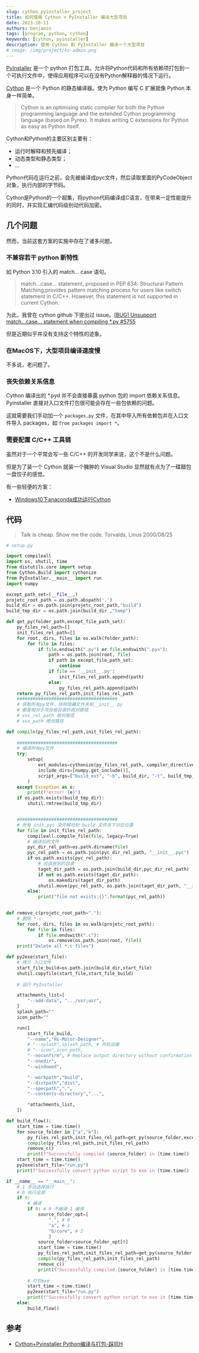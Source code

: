 ```yaml
---
slug: cython_pyinstaller_project
title: 如何使用 Cython + PyInstaller 编译大型项目
date: 2023-10-11
authors: benjamin
tags: [program, python, cython]
keywords: [cython, pyinstaller]
description: 使用 Cython 和 PyInstaller 编译一个大型项目
# image: /img/project/kz-admin.png
---
```

<!-- truncate -->

[PyInstaller](https://www.pyinstaller.org) 是一个 python 打包工具。允许将Python代码和所有依赖项打包到一个可执行文件中，使得应用程序可以在没有Python解释器的情况下运行。

[Cython](https://cython.org) 是一个 Python 的静态编译器。使为 Python 编写 C 扩展就像 Python 本身一样简单。
> Cython is an optimising static compiler for both the Python programming language and the extended Cython programming language (based on Pyrex). It makes writing C extensions for Python as easy as Python itself.

Cython和Python的主要区别主要有：
- 运行时解释和预先编译；
- 动态类型和静态类型；
- ...

Python代码在运行之前，会先被编译成pyc文件，然后读取里面的PyCodeObject对象，执行内部的字节码。

Cython是Python的一个超集，将python代码编译成C语言，在带来一定性能提升的同时，并实现汇编代码级别动代码加密。



## 几个问题
然而，当前这套方案的实施中存在了诸多问题。

### 不兼容若干 python 新特性
如 Python 3.10 引入的 match... case 语句。

> match...case... statement, proposed in PEP 634: Structural Pattern Matching,provides pattern matching process for users like switch statement in C/C++.
> However, this statement is not supported in current Cython.

为此，我曾在 cython github 下提出过 issue。[[BUG] Unsupport match...case... statement when compiling *.py #5755](https://github.com/cython/cython/issues/5755#event-10584951186)

但是近期似乎并没有支持这个特性的迹象。

### 在MacOS下，大型项目编译速度慢
不多说，老问题了。

### 丧失依赖关系信息
Cython 编译出的 *.pyd 并不会直接暴露 python 包的 import 依赖关系信息。Pyinstaller 直接对入口文件打包很可能会存在一些包依赖的问题。

这就需要我们手动加一个 `packages.py` 文件，在其中导入所有依赖包并在入口文件导入 packages，如 `from packages import *`。

### 需要配置 C/C++ 工具链
虽然对于一个平常会写一些 C/C++ 的开发同学来说，这个不是什么问题。

但是为了装一个 Cython 就装一个臃肿的 Visual Studio 显然就有点为了一碟醋包一盘饺子的感觉。

有一些轻便的方案：

- [Windows10下anaconda成功运行Cython](https://zhuanlan.zhihu.com/p/124855600)

## 代码
> Talk is cheap. Show me the code. Torvalds, Linus 2000/08/25

```python
# setup.py

import compileall
import os, shutil, time
from distutils.core import setup
from Cython.Build import cythonize
from PyInstaller.__main__ import run
import numpy

except_path_set=(__file__,)
projetc_root_path = os.path.abspath('.')
build_dir = os.path.join(projetc_root_path,"build")
build_tmp_dir = os.path.join(build_dir ,"temp")

def get_py(folder_path,except_file_path_set):
    py_files_rel_path=[]
    init_files_rel_path=[]
    for root, dirs, files in os.walk(folder_path):
        for file in files:
            if file.endswith(".py") or file.endswith(".pyx"):
                path = os.path.join(root, file)
                if path in except_file_path_set:
                    continue
                if file == '__init__.py':
                    init_files_rel_path.append(path)
                else:
                    py_files_rel_path.append(path)   
    return py_files_rel_path,init_files_rel_path
    ######################################
    # 获取所有py文件，排除隐藏文件夹和__init__.py
    # 都是相对于项目根目录的相对路径
    # xxx_rel_path 相对路径
    # xxx_path 绝对路径

def compile(py_files_rel_path,init_files_rel_path):
    
    ######################################
    # 编译所有py文件
    try:
        setup(
            ext_modules=cythonize(py_files_rel_path, compiler_directives={'language_level': 2}),
            include_dirs=[numpy.get_include()],
            script_args=["build_ext", "-b", build_dir, "-t", build_tmp_dir],
        )
    except Exception as e:
        print(f"error! {e}")
    if os.path.exists(build_tmp_dir):
        shutil.rmtree(build_tmp_dir)


    ######################################
    # 所有 init.pyc 文件移动到 build 文件夹下对应位置
    for file in init_files_rel_path:
        compileall.compile_file(file, legacy=True)
        # 编译后的文件
        pyc_dir_rel_path=os.path.dirname(file)
        pyc_rel_path = os.path.join(pyc_dir_rel_path, "__init__.pyc")
        if os.path.exists(pyc_rel_path):
            # 应该放到的目录
            taget_dir_path = os.path.join(build_dir,pyc_dir_rel_path)
            if not os.path.exists(taget_dir_path):
                os.makedirs(taget_dir_path)
            shutil.move(pyc_rel_path, os.path.join(taget_dir_path, "__init__.pyc"))
        else:
            print("file not exists:{}".format(pyc_rel_path))

    
def remove_c(projetc_root_path="."):
    # 删除 *.c
    for root, dirs, files in os.walk(projetc_root_path):
        for file in files:
            if file.endswith(".c"):
                os.remove(os.path.join(root, file))
    print("Delete all *.c files")

def py2exe(start_file):
    # 拷贝 入口文件
    start_file_build=os.path.join(build_dir,start_file)
    shutil.copyfile(start_file,start_file_build)
    
    # 运行 PyInstaller

    attachments_list=[
        "--add-data", ".../usr;usr",
    ]
    splash_path=""
    icon_path=""

    run([
        start_file_build,
        "--name","Hi-Motor-Designer",
        # "--splash",splash_path, # 开机动画
        # "--icon",icon_path,
        "--noconfirm", # Replace output directory without confirmation
        "--onedir",
        "--windowed",

        "--workpath","build",
        "--distpath","dist",
        "--specpath",".",
        "--contents-directory","...",

        *attachments_list,
    ])

def build_flow():
    start_time = time.time()
    for source_folder in ["a","b"]:
        py_files_rel_path,init_files_rel_path=get_py(source_folder,except_path_set)
        compile(py_files_rel_path,init_files_rel_path)
        remove_c()
        print(f"Successfully compiled {source_folder} in {time.time() - start_time} seconds")
    start_time = time.time()
    py2exe(start_file="run.py")
    print(f"Successfully convert python script to exe in {time.time() - start_time} seconds")

if __name__ == "__main__":
    # 1 手动选择执行
    # 0 执行全部
    if 0: 
        # 编译
        if 0: # 0 不编译 1 编译 
            source_folder_opt=[
                ".", # 0
                "a", # 1
                "b/core", # 2
                ]
            source_folder=source_folder_opt[0]
            start_time = time.time()
            py_files_rel_path,init_files_rel_path=get_py(source_folder,except_path_set)
            compile(py_files_rel_path,init_files_rel_path)
            remove_c()
            print(f"Successfully compiled {source_folder} in {time.time() - start_time} seconds")
        
        # 打包exe
        start_time = time.time()
        py2exe(start_file="run.py")
        print(f"Successfully convert python script to exe in {time.time() - start_time} seconds")
    else: 
        build_flow()
```

## 参考
- [Cython+Pyinstaller Python编译与打包-踩坑H](https://zhuanlan.zhihu.com/p/90734129)